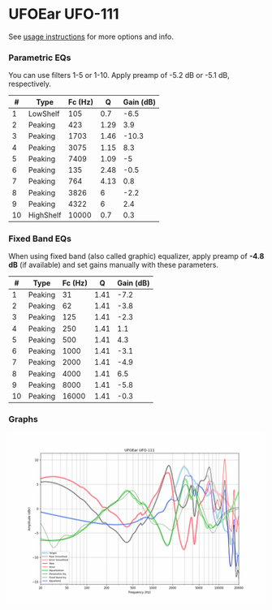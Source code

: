 # UFOEar UFO-111
See [usage instructions](https://github.com/jaakkopasanen/AutoEq#usage) for more options and info.

### Parametric EQs
You can use filters 1-5 or 1-10. Apply preamp of -5.2 dB or -5.1 dB, respectively.

|   # | Type      |   Fc (Hz) |    Q |   Gain (dB) |
|-----|-----------|-----------|------|-------------|
|   1 | LowShelf  |       105 | 0.7  |        -6.5 |
|   2 | Peaking   |       423 | 1.29 |         3.9 |
|   3 | Peaking   |      1703 | 1.46 |       -10.3 |
|   4 | Peaking   |      3075 | 1.15 |         8.3 |
|   5 | Peaking   |      7409 | 1.09 |        -5   |
|   6 | Peaking   |       135 | 2.48 |        -0.5 |
|   7 | Peaking   |       764 | 4.13 |         0.8 |
|   8 | Peaking   |      3826 | 6    |        -2.2 |
|   9 | Peaking   |      4322 | 6    |         2.4 |
|  10 | HighShelf |     10000 | 0.7  |         0.3 |

### Fixed Band EQs
When using fixed band (also called graphic) equalizer, apply preamp of **-4.8 dB** (if available) and set gains manually with these parameters.

|   # | Type    |   Fc (Hz) |    Q |   Gain (dB) |
|-----|---------|-----------|------|-------------|
|   1 | Peaking |        31 | 1.41 |        -7.2 |
|   2 | Peaking |        62 | 1.41 |        -3.8 |
|   3 | Peaking |       125 | 1.41 |        -2.3 |
|   4 | Peaking |       250 | 1.41 |         1.1 |
|   5 | Peaking |       500 | 1.41 |         4.3 |
|   6 | Peaking |      1000 | 1.41 |        -3.1 |
|   7 | Peaking |      2000 | 1.41 |        -4.9 |
|   8 | Peaking |      4000 | 1.41 |         6.5 |
|   9 | Peaking |      8000 | 1.41 |        -5.8 |
|  10 | Peaking |     16000 | 1.41 |        -0.3 |

### Graphs
![](./UFOEar%20UFO-111.png)
